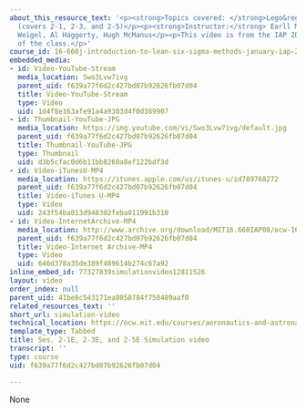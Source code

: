 ```yaml
---
about_this_resource_text: '<p><strong>Topics covered: </strong>Lego&reg; simulation
  (covers 2-1, 2-3, and 2-5)</p><p><strong>Instructor:</strong> Earll Murman, Annalisa
  Weigel, Al Haggerty, Hugh McManus</p><p>This video is from the IAP 2008 version
  of the class.</p>'
course_id: 16-660j-introduction-to-lean-six-sigma-methods-january-iap-2012
embedded_media:
- id: Video-YouTube-Stream
  media_location: Swo3Lvw7ivg
  parent_uid: f639a77f6d2c427bd07b92626fb07d04
  title: Video-YouTube-Stream
  type: Video
  uid: 1d4f8e163afe91a4a9303d4f0d389907
- id: Thumbnail-YouTube-JPG
  media_location: https://img.youtube.com/vi/Swo3Lvw7ivg/default.jpg
  parent_uid: f639a77f6d2c427bd07b92626fb07d04
  title: Thumbnail-YouTube-JPG
  type: Thumbnail
  uid: d3b5cfac0d6b11bb8260a8ef122bdf3d
- id: Video-iTunesU-MP4
  media_location: https://itunes.apple.com/us/itunes-u/id789768272
  parent_uid: f639a77f6d2c427bd07b92626fb07d04
  title: Video-iTunes U-MP4
  type: Video
  uid: 243f54ba013d948302feba011991b310
- id: Video-InternetArchive-MP4
  media_location: http://www.archive.org/download/MIT16.660IAP08/ocw-16.660-iap08-ses2-1_300k.mp4
  parent_uid: f639a77f6d2c427bd07b92626fb07d04
  title: Video-Internet Archive-MP4
  type: Video
  uid: 646d378a35de389f489614b274c67a92
inline_embed_id: 77327839simulationvideo12811526
layout: video
order_index: null
parent_uid: 41be8c543171ea8058784f750489aaf0
related_resources_text: ''
short_url: simulation-video
technical_location: https://ocw.mit.edu/courses/aeronautics-and-astronautics/16-660j-introduction-to-lean-six-sigma-methods-january-iap-2012/lecture-videos/simulation-video
template_type: Tabbed
title: Ses. 2-1E, 2-3E, and 2-5E Simulation video
transcript: ''
type: course
uid: f639a77f6d2c427bd07b92626fb07d04

---
```

None